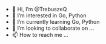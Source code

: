 - 👋 Hi, I’m @TrebuszeQ
- 👀 I’m interested in Go, Python
- 🌱 I’m currently learning Go, Python
- 💞️ I’m looking to collaborate on ...
- 📫 How to reach me ...

<!---
TrebuszeQ/TrebuszeQ is a ✨ special ✨ repository because its `README.md` (this file) appears on your GitHub profile.
You can click the Preview link to take a look at your changes.
--->
